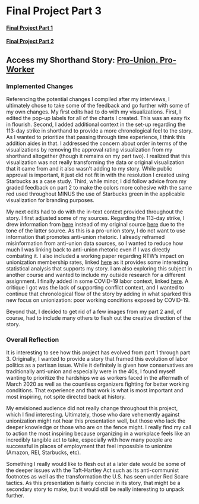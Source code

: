 # Final Project Part 3

#### [Final Project Part 1](/RachelF-Portfolio/final_project_RachelFrederiksen.html)
#### [Final Project Part 2](/RachelF-Portfolio/final_project_2_RachelFrederiksen.html)

## Access my Shorthand Story: [Pro-Union. Pro-Worker](https://carnegiemellon.shorthandstories.com/pro-union-pro-worker/)

### Implemented Changes

Referencing the potential changes I compiled after my interviews, I ultimately chose to take some of the feedback and go further with some of my own changes. My first edits had to do with my visualizations. First, I edited the pop-up labels for all of the charts I created. This was an easy fix in flourish. Second, I added additional context in the set-up regarding the 113-day strike in shorthand to provide a more chronological feel to the story. As I wanted to prioritize that passing through time experience, I think this addition aides in that. I addressed the concern about order in terms of the visualizations by removing the approval rating visualization from my shorthand altogether (though it remains on my part two). I realized that this visualization was not really transforming the data or original visualization that it came from and it also wasn’t adding to my story. While public approval is important, it just did not fit in with the resolution I created using Starbucks as a case study. Third, while minor, I did follow advice from my graded feedback on part 2 to make the colors more cohesive with the same red used throughout MINUS the use of Starbucks green in the applicable visualization for branding purposes.

My next edits had to do with the in-text context provided throughout the story. I first adjusted some of my sources. Regarding the 113-day strike, I drew information from [here](https://www.peoplesworld.org/article/today-in-labor-history-113-day-strike-against-gm-in-194/) instead of my original source [here](https://www.influencewatch.org/legislation/labor-management-relations-act-of-1947-taft-hartley-act/) due to the tone of the latter source. As this is a pro-union story, I do not want to use information that promotes anti-union rhetoric. I already reframed misinformation from anti-union data sources, so I wanted to reduce how much I was linking back to anti-union rhetoric even if I was directly combating it. I also included a working paper regarding RTW’s impact on unionization membership rates, linked [here](https://www.nber.org/system/files/working_papers/w30098/w30098.pdf) as it provides some interesting statistical analysis that supports my story. I am also exploring this subject in another course and wanted to include my outside research for a different assignment. I finally added in some COVID-19 labor context, linked [here](https://www.cnbc.com/2021/10/20/global-shortage-of-workers-whats-going-on-experts-explain.html). A critique I got was the lack of supporting conflict context, and I wanted to continue that chronological flow of the story by adding in what sparked this new focus on unionization: poor working conditions exposed by COVID-19. 

Beyond that, I decided to get rid of a few images from my part 2 and, of course, had to include many others to flesh out the creative direction of the story. 

### Overall Reflection

It is interesting to see how this project has evolved from part 1 through part 3. Originally, I wanted to provide a story that framed this evolution of labor politics as a partisan issue. While it definitely is given how conservatives are traditionally anti-union and especially were in the 40s, I found myself wanting to prioritize the hardships we as workers faced in the aftermath of March 2020 as well as the countless organizers fighting for better working conditions. That experience and that work is what is most important and most inspiring, not spite directed back at history. 

My envisioned audience did not really change throughout this project, which I find interesting. Ultimately, those who dare vehemently against unionization might not hear this presentation well, but those who lack the deeper knowledge or those who are on the fence might. I really find my call to action the most inspiring because organizing in a workplace feels like an incredibly tangible act to take, especially with how many people are successful in places of employment that feel impossible to unionize (Amazon, REI, Starbucks, etc). 

Something I really would like to flesh out at a later date would be some of the deeper issues with the Taft-Hartley Act such as its anti-communist footnotes as well as the transformation the U.S. has seen under Red Scare tactics. As this presentation is fairly concise in its story, that might be a secondary story to make, but it would still be really interesting to unpack further. 
 
